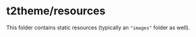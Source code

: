 # t2theme/resources

This folder contains static resources (typically an `"images"` folder as well).
